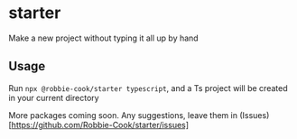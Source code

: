 # starter

Make a new project without typing it all up by hand

## Usage

Run `npx @robbie-cook/starter typescript`, and a Ts project will be created in your current directory

More packages coming soon. Any suggestions, leave them in (Issues)[https://github.com/Robbie-Cook/starter/issues]
